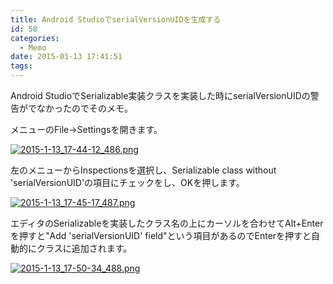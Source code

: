 ```yaml
---
title: Android StudioでserialVersionUIDを生成する
id: 58
categories:
  - Memo
date: 2015-01-13 17:41:51
tags:
---
```


Android StudioでSerializable実装クラスを実装した時にserialVersionUIDの警告がでなかったのでそのメモ。

<!--more-->

メニューのFile->Settingsを開きます。

[![2015-1-13_17-44-12_486.png](/assets/images/2015-1-13_17-44-12_486.png)](/assets/images/2015-1-13_17-44-12_486.png)

左のメニューからInspectionsを選択し、Serializable class without 'serialVersionUID'の項目にチェックをし、OKを押します。

[![2015-1-13_17-45-17_487.png](/assets/images/2015-1-13_17-45-17_487.png)](/assets/images/2015-1-13_17-45-17_487.png)

エディタのSerializableを実装したクラス名の上にカーソルを合わせてAlt+Enterを押すと"Add 'serialVersionUID' field"という項目があるのでEnterを押すと自動的にクラスに追加されます。

[![2015-1-13_17-50-34_488.png](/assets/images/2015-1-13_17-50-34_488.png)](/assets/images/2015-1-13_17-50-34_488.png)
